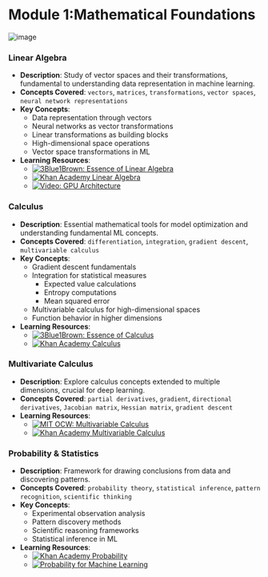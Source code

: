 # Module 1:Mathematical Foundations
![image](https://github.com/user-attachments/assets/78859509-331c-40ae-b0ea-64c0029385b7)

### Linear Algebra 
- **Description**: Study of vector spaces and their transformations, fundamental to understanding data representation in machine learning.
- **Concepts Covered**: `vectors`, `matrices`, `transformations`, `vector spaces`, `neural network representations`
- **Key Concepts**:
  - Data representation through vectors
  - Neural networks as vector transformations
  - Linear transformations as building blocks
  - High-dimensional space operations
  - Vector space transformations in ML
- **Learning Resources**:
  - [![3Blue1Brown: Essence of Linear Algebra](https://badgen.net/badge/Video/Essence%20of%20Linear%20Algebra/blue)](https://www.youtube.com/watch?v=fNk_zzaMoSs&list=PLZHQObOWTQDPD3MizzM2xVFitgF8hE_ab)
  - [![Khan Academy Linear Algebra](https://badgen.net/badge/Course/Linear%20Algebra/green)](https://www.khanacademy.org/math/linear-algebra)
  - [![Video: GPU Architecture](https://badgen.net/badge/Video/GPU%20Architecture/red)](https://www.youtube.com/watch?v=h9Z4oGN89MU&t=10s)

### Calculus 
- **Description**: Essential mathematical tools for model optimization and understanding fundamental ML concepts.
- **Concepts Covered**: `differentiation`, `integration`, `gradient descent`, `multivariable calculus`
- **Key Concepts**:
  - Gradient descent fundamentals
  - Integration for statistical measures
    - Expected value calculations
    - Entropy computations
    - Mean squared error
  - Multivariable calculus for high-dimensional spaces
  - Function behavior in higher dimensions
- **Learning Resources**:
  - [![3Blue1Brown: Essence of Calculus](https://badgen.net/badge/Video/Essence%20of%20Calculus/blue)](https://www.youtube.com/playlist?list=PLZHQObOWTQDMsr9K-rj53DwVRMYO3t5Yr)
  - [![Khan Academy Calculus](https://badgen.net/badge/Course/Calculus/green)](https://www.khanacademy.org/math/calculus-1)

### Multivariate Calculus
- **Description**: Explore calculus concepts extended to multiple dimensions, crucial for deep learning.
- **Concepts Covered**: `partial derivatives`, `gradient`, `directional derivatives`, `Jacobian matrix`, `Hessian matrix`, `gradient descent`
- **Learning Resources**:
  - [![MIT OCW: Multivariable Calculus](https://badgen.net/badge/Course/Multivariable%20Calculus/orange)](https://ocw.mit.edu/courses/mathematics/18-02sc-multivariable-calculus-fall-2010/)
  - [![Khan Academy Multivariable Calculus](https://badgen.net/badge/Course/Multivariable%20Calculus/green)](https://www.khanacademy.org/math/multivariable-calculus)

### Probability & Statistics 
- **Description**: Framework for drawing conclusions from data and discovering patterns.
- **Concepts Covered**: `probability theory`, `statistical inference`, `pattern recognition`, `scientific thinking`
- **Key Concepts**:
  - Experimental observation analysis
  - Pattern discovery methods
  - Scientific reasoning frameworks
  - Statistical inference in ML
- **Learning Resources**:
  - [![Khan Academy Probability](https://badgen.net/badge/Course/Probability%20%26%20Statistics/green)](https://www.khanacademy.org/math/statistics-probability)
  - [![Probability for Machine Learning](https://badgen.net/badge/Book/Probability%20for%20ML/purple)](https://probml.github.io/pml-book/)
